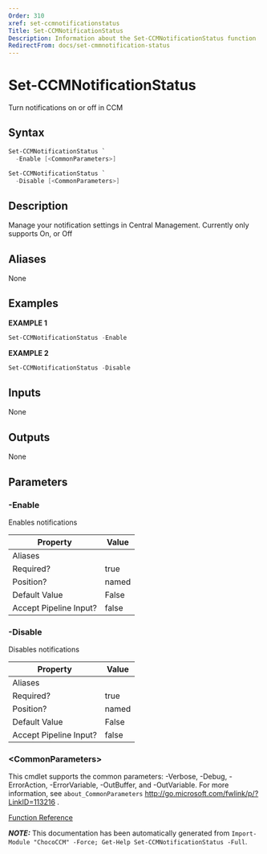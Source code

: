 ```yaml
---
Order: 310
xref: set-ccmnotificationstatus
Title: Set-CCMNotificationStatus
Description: Information about the Set-CCMNotificationStatus function
RedirectFrom: docs/set-cmmnotification-status
---
```


# Set-CCMNotificationStatus

<!-- This documentation is automatically generated from /Set-CCMNotificationStatus.ps1 using GenerateDocs.ps1. Contributions are welcome at the original location(s). -->

Turn notifications on or off in CCM

## Syntax

~~~powershell
Set-CCMNotificationStatus `
  -Enable [<CommonParameters>]
~~~


~~~powershell
Set-CCMNotificationStatus `
  -Disable [<CommonParameters>]
~~~

## Description

Manage your notification settings in Central Management. Currently only supports On, or Off


## Aliases

None

## Examples

 **EXAMPLE 1**

~~~powershell
Set-CCMNotificationStatus -Enable

~~~

**EXAMPLE 2**

~~~powershell
Set-CCMNotificationStatus -Disable

~~~

## Inputs

None

## Outputs

None

## Parameters

###  -Enable
Enables notifications

Property               | Value
---------------------- | -----
Aliases                |
Required?              | true
Position?              | named
Default Value          | False
Accept Pipeline Input? | false

###  -Disable
Disables notifications

Property               | Value
---------------------- | -----
Aliases                |
Required?              | true
Position?              | named
Default Value          | False
Accept Pipeline Input? | false

### &lt;CommonParameters&gt;

This cmdlet supports the common parameters: -Verbose, -Debug, -ErrorAction, -ErrorVariable, -OutBuffer, and -OutVariable. For more information, see `about_CommonParameters` http://go.microsoft.com/fwlink/p/?LinkID=113216 .



[Function Reference](xref:chococcm-functions)

***NOTE:*** This documentation has been automatically generated from `Import-Module "ChocoCCM" -Force; Get-Help Set-CCMNotificationStatus -Full`.
